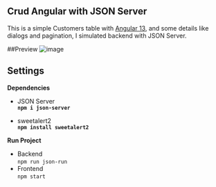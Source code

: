 ## Crud Angular with JSON Server
This is a simple Customers table with [Angular 13](https://angular.io/ "Angular 13"), and some details like dialogs and pagination, I simulated backend with JSON Server.

##Preview
![image](https://user-images.githubusercontent.com/112980693/201550712-963535df-aa39-43d7-abd9-0eeee8a784ee.png)


## Settings
**Dependencies**

- JSON Server
<br>**`npm i json-server`**

- sweetalert2
<br>**`npm install sweetalert2`**

**Run Project**
- Backend
<br>`npm run json-run`
- Frontend
<br>`npm start`
